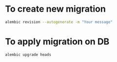 # To create new migration
```bash
alembic revision --autogenerate -m "Your message"
```

# To apply migration on DB
```bash
alembic upgrade heads
```